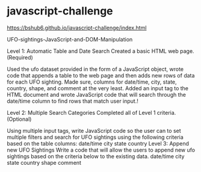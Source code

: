 # javascript-challenge

https://bshub6.github.io/javascript-challenge/index.html


UFO-sightings-JavaScript-and-DOM-Manipulation

Level 1: Automatic Table and Date Search Created a basic HTML web page. (Required)

Used the ufo dataset provided in the form of a JavaScript object, wrote code that appends a table to the web page and then adds new rows of data for each UFO sighting.
Made sure, columns for date/time, city, state, country, shape, and comment at the very least. Added an input tag to the HTML document and wrote JavaScript code that will search through the date/time column to find rows that match user input.!


Level 2: Multiple Search Categories Completed all of Level 1 criteria. (Optional)

Using multiple input tags, write JavaScript code so the user can to set multiple filters and search for UFO sightings using the following criteria based on the table columns:
date/time city state country Level 3: Append new UFO Sightings Write a code that will allow the users to append new ufo sightings based on the criteria below to the existing data. date/time city state country shape comment
